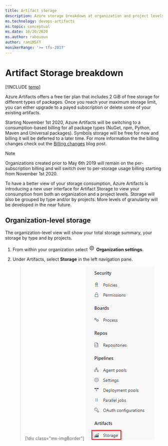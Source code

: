 ```yaml
---
title: Artifact storage
description: Azure storage breakdown at organization and project levels to show data consumption by project and type.
ms.technology: devops-artifacts
ms.topic: conceptual
ms.date: 10/20/2020
ms.author: rabououn
author: ramiMSFT
monikerRange: '>= tfs-2017'
---
```


# Artifact Storage breakdown

[!INCLUDE [temp](../includes/version-tfs-2017-through-vsts.md)]

Azure Artifacts offers a free tier plan that includes 2 GiB of free storage for different types of packages. Once you reach your maximum storage limit, you can either upgrade to a payed subscription or delete some of your existing artifacts.

Starting November 1st 2020, Azure Artifacts will be switching to a consumption-based billing for all package types (NuGet, npm, Python, Maven and Universal packages). Symbols storage will be free for now and billing it will be deferred to a later time. For more information the the billing changes check out the [Billing changes](https://devblogs.microsoft.com/devops/azure-artifacts-billing-changes-coming-october-2020/) blog post.

> [!NOTE]
> Organizations created prior to May 6th 2019 will remain on the per-subscription billing and will switch over to per-storage usage billing starting from November 1st 2020.

To have a better view of your storage consumption, Azure Artifacts is introducing a new user interface for Artifact Storage to view your consumption from both an organization and a project levels. Storage will also be grouped by type and/or by projects. More levels of granularity will be developed in the near future.

## Organization-level storage

The organization-level view will show your total storage summary, your storage by type and by projects.

1. From within your organization select ![gear icon](../media/icons/gear-icon.png) **Organization settings**.

1. Under Artifacts, select **Storage** in the left navigation pane.

    > [!div class="mx-imgBorder"]
    > ![Upstream health](media/artifact-storage-navigation.png)
